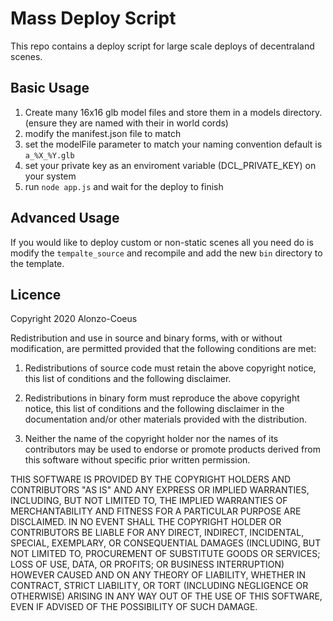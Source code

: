 # Mass Deploy Script
This repo contains a deploy script for large scale deploys of decentraland
scenes.
## Basic Usage
1. Create many 16x16 glb model files and store them in a models directory.
   (ensure they are named with their in world cords)
2. modify the manifest.json file to match
3. set the modelFile parameter to match your naming convention default is
   `a_%X_%Y.glb`
4. set your private key as an enviroment variable (DCL_PRIVATE_KEY) on your
   system 
5. run `node app.js` and wait for the deploy to finish
## Advanced Usage
If you would like to deploy custom or non-static scenes all you need do is
modify the `tempalte_source` and recompile and add the new `bin` directory to
the template.
## Licence
Copyright 2020 Alonzo-Coeus

Redistribution and use in source and binary forms, with or without modification, are permitted provided that the following conditions are met:

1. Redistributions of source code must retain the above copyright notice, this list of conditions and the following disclaimer.

2. Redistributions in binary form must reproduce the above copyright notice, this list of conditions and the following disclaimer in the documentation and/or other materials provided with the distribution.

3. Neither the name of the copyright holder nor the names of its contributors may be used to endorse or promote products derived from this software without specific prior written permission.

THIS SOFTWARE IS PROVIDED BY THE COPYRIGHT HOLDERS AND CONTRIBUTORS "AS IS" AND ANY EXPRESS OR IMPLIED WARRANTIES, INCLUDING, BUT NOT LIMITED TO, THE IMPLIED WARRANTIES OF MERCHANTABILITY AND FITNESS FOR A PARTICULAR PURPOSE ARE DISCLAIMED. IN NO EVENT SHALL THE COPYRIGHT HOLDER OR CONTRIBUTORS BE LIABLE FOR ANY DIRECT, INDIRECT, INCIDENTAL, SPECIAL, EXEMPLARY, OR CONSEQUENTIAL DAMAGES (INCLUDING, BUT NOT LIMITED TO, PROCUREMENT OF SUBSTITUTE GOODS OR SERVICES; LOSS OF USE, DATA, OR PROFITS; OR BUSINESS INTERRUPTION) HOWEVER CAUSED AND ON ANY THEORY OF LIABILITY, WHETHER IN CONTRACT, STRICT LIABILITY, OR TORT (INCLUDING NEGLIGENCE OR OTHERWISE) ARISING IN ANY WAY OUT OF THE USE OF THIS SOFTWARE, EVEN IF ADVISED OF THE POSSIBILITY OF SUCH DAMAGE.
